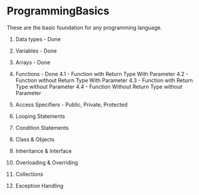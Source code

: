 # ProgrammingBasics

 These are the basic foundation for any programming language. 

1. Data types - Done
2. Variables - Done
3. Arrays - Done
4. Functions - Done
	4.1 - Function with Return Type With Parameter
	4.2 - Function without Return Type With Parameter
	4.3 - Function with Return Type without Parameter
	4.4 - Function Without Return Type without Parameter

5. Access Specifiers - Public, Private, Protected
6. Looping Statements
7. Condition Statements
8. Class & Objects

9. Inheritance & Interface
10. Overloading & Overriding
11. Collections
12. Exception Handling
